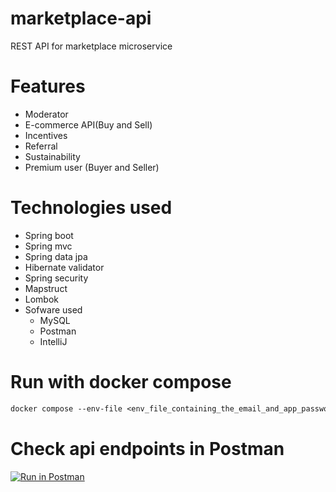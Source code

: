 # marketplace-api
REST API for marketplace microservice

# Features
  - Moderator
  - E-commerce API(Buy and Sell)
  - Incentives
  - Referral
  - Sustainability
  - Premium user (Buyer and Seller)

# Technologies used
  - Spring boot
  - Spring mvc
  - Spring data jpa
  - Hibernate validator
  - Spring security
  - Mapstruct
  - Lombok
  - Sofware used
      - MySQL
      - Postman
      - IntelliJ

# Run with docker compose
```dockerfile
docker compose --env-file <env_file_containing_the_email_and_app_password> up
```
# Check api endpoints in Postman
[![Run in Postman](https://run.pstmn.io/button.svg)](https://app.getpostman.com/run-collection/26932885-bd813a56-8efd-4ce1-a019-1a2259b12090?action=collection%2Ffork&source=rip_markdown&collection-url=entityId%3D26932885-bd813a56-8efd-4ce1-a019-1a2259b12090%26entityType%3Dcollection%26workspaceId%3D8b17275e-bbec-484d-b763-3e88a3f91e7f)
